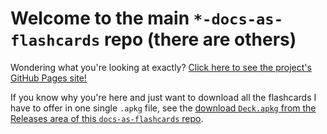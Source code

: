 # Welcome to the main `*-docs-as-flashcards` repo (there are others)

Wondering what you're looking at exactly? [Click here to see the project's GitHub Pages site!](https://asa55.github.io/docs-as-flashcards/)

If you know why you're here and just want to download all the flashcards I have to offer in one single `.apkg` file, see the [download `Deck.apkg` from the Releases area of this `docs-as-flashcards` repo](https://github.com/asa55/docs-as-flashcards/releases/).
